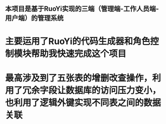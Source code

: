 ## 本项目是基于RuoYi实现的三端（管理端-工作人员端-用户端）的管理系统
# 主要运用了RuoYi的代码生成器和角色控制模块帮助我快速完成这个项目
# 最高涉及到了五张表的增删改查操作，利用了冗余字段让数据库的访问压力变小，也利用了逻辑外键实现不同表之间的数据关联

